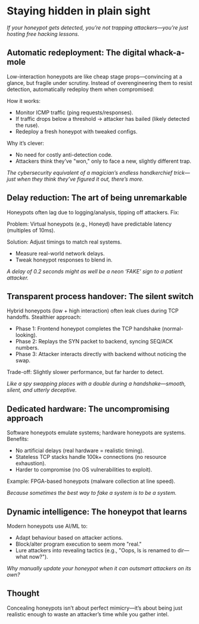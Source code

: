 # Staying hidden in plain sight

*If your honeypot gets detected, you’re not trapping attackers—you’re just hosting free hacking lessons.*

## Automatic redeployment: The digital whack-a-mole

Low-interaction honeypots are like cheap stage props—convincing at a glance, but fragile under scrutiny. Instead of overengineering them to resist detection, automatically redeploy them when compromised:

How it works:

* Monitor ICMP traffic (ping requests/responses).
* If traffic drops below a threshold → attacker has bailed (likely detected the ruse).
* Redeploy a fresh honeypot with tweaked configs.

Why it’s clever:

* No need for costly anti-detection code.
* Attackers think they’ve "won," only to face a new, slightly different trap.

*The cybersecurity equivalent of a magician’s endless handkerchief trick—just when they think they’ve figured it out, there’s more.*

## Delay reduction: The art of being unremarkable

Honeypots often lag due to logging/analysis, tipping off attackers. Fix:

Problem: Virtual honeypots (e.g., Honeyd) have predictable latency (multiples of 10ms).

Solution: Adjust timings to match real systems.

* Measure real-world network delays.
* Tweak honeypot responses to blend in.

*A delay of 0.2 seconds might as well be a neon ‘FAKE’ sign to a patient attacker.*

## Transparent process handover: The silent switch

Hybrid honeypots (low + high interaction) often leak clues during TCP handoffs. Stealthier approach:

* Phase 1: Frontend honeypot completes the TCP handshake (normal-looking).
* Phase 2: Replays the SYN packet to backend, syncing SEQ/ACK numbers.
* Phase 3: Attacker interacts directly with backend without noticing the swap.

Trade-off: Slightly slower performance, but far harder to detect.

*Like a spy swapping places with a double during a handshake—smooth, silent, and utterly deceptive.*

## Dedicated hardware: The uncompromising approach

Software honeypots emulate systems; hardware honeypots are systems. Benefits:

* No artificial delays (real hardware = realistic timing).
* Stateless TCP stacks handle 100k+ connections (no resource exhaustion).
* Harder to compromise (no OS vulnerabilities to exploit).

Example: FPGA-based honeypots (malware collection at line speed).

*Because sometimes the best way to fake a system is to be a system.*

## Dynamic intelligence: The honeypot that learns

Modern honeypots use AI/ML to:

* Adapt behaviour based on attacker actions.
* Block/alter program execution to seem more "real."
* Lure attackers into revealing tactics (e.g., "Oops, ls is renamed to dir—what now?").

*Why manually update your honeypot when it can outsmart attackers on its own?*

## Thought

Concealing honeypots isn’t about perfect mimicry—it’s about being just realistic enough to waste an attacker’s time 
while you gather intel.